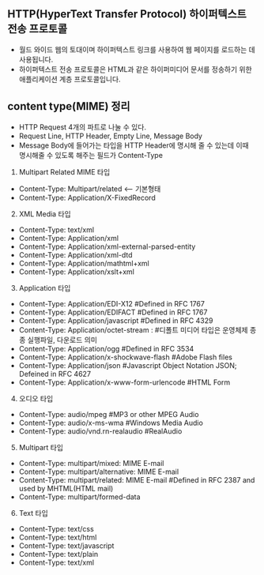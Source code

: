 ## HTTP(HyperText Transfer Protocol) 하이퍼텍스트 전송 프로토콜
- 월드 와이드 웹의 토대이며 하이퍼텍스트 링크를 사용하여 웹 페이지를 로드하는 데 사용됩니다. 
- 하이퍼텍스트 전송 프로토콜은 HTML과 같은 하이퍼미디어 문서를 정송하기 위한 애플리케이션 계층 프로토콜입니다.

## content type(MIME) 정리 
- HTTP Request 4개의 파트로 나눌 수 있다.
- Request Line, HTTP Header, Empty Line, Message Body
- Message Body에 들어가는 타입을 HTTP Header에 명시해 줄 수 있는데 이때 명시해줄 수 있도록 해주는 필드가 Content-Type

1. Multipart Related MIME 타입
- Content-Type: Multipart/related <-- 기본형태
- Content-Type: Application/X-FixedRecord

2. XML Media 타입
- Content-Type: text/xml
- Content-Type: Application/xml
- Content-Type: Application/xml-external-parsed-entity
- Content-Type: Application/xml-dtd
- Content-Type: Application/mathtml+xml
- Content-Type: Application/xslt+xml

3. Application 타입
- Content-Type: Application/EDI-X12 #Defined in RFC 1767
- Content-Type: Application/EDIFACT #Defined in RFC 1767
- Content-Type: Application/javascript #Defined in RFC 4329
- Content-Type: Application/octet-stream : #디폴트 미디어 타입은 운영체제 종종 실행파일, 다운로드 의미
- Content-Type: Application/ogg #Defined in RFC 3534
- Content-Type: Application/x-shockwave-flash #Adobe Flash files
- Content-Type: Application/json #Javascript Object Notation JSON; Defeined in RFC 4627
- Content-Type: Application/x-www-form-urlencode #HTML Form

4. 오디오 타입
- Content-Type: audio/mpeg #MP3 or other MPEG Audio
- Content-Type: audio/x-ms-wma #Windows Media Audio
- Content-Type: audio/vnd.rn-realaudio #RealAudio

5. Multipart 타입
- Content-Type: multipart/mixed: MIME E-mail
- Content-Type: multipart/alternative: MIME E-mail
- Content-Type: multipart/related: MIME E-mail #Defined in RFC 2387 and used by MHTML(HTML mail)
- Content-Type: multipart/formed-data

6. Text 타입
- Content-Type: text/css
- Content-Type: text/html
- Content-Type: text/javascript
- Content-Type: text/plain
- Content-Type: text/xml